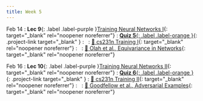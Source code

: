 ```yaml
---
title: Week 5
---
```


Feb 14
: **Lec 9**{: .label .label-purple }[Training Neural Networks I](/CSCI5980-Spr23-DeepRob/assets/slides/minn_deeprob_09_training_neural_networks_1.pdf){: target="_blank" rel="noopener noreferrer"}
: [**Quiz 5**{: .label .label-orange }](https://www.gradescope.com/courses/481744){: .project-link target="_blank" }
: &nbsp;
  : [📖 cs231n Training I](https://cs231n.github.io/neural-networks-2/){: target="_blank" rel="noopener noreferrer"}
: &nbsp;
  : [📖 Olah et al., Equivariance in Networks](https://distill.pub/2020/circuits/equivariance/){: target="_blank" rel="noopener noreferrer"}


  <!-- : [Solution](#) -->

Feb 16
: **Lec 10**{: .label .label-purple }[Training Neural Networks II](/CSCI5980-Spr23-DeepRob/assets/slides/minn_deeprob_10_training_neural_networks_2.pdf){: target="_blank" rel="noopener noreferrer"}
: [**Quiz 6**{: .label .label-orange }](https://www.gradescope.com/courses/481744){: .project-link target="_blank" }
  : [📖 cs231n Training II](https://cs231n.github.io/neural-networks-3/){: target="_blank" rel="noopener noreferrer"}
: &nbsp;
  : [📖 Goodfellow et al., Adversarial Examples](https://arxiv.org/abs/1412.6572){: target="_blank" rel="noopener noreferrer"}
  
<!-- Feb 3
: **Dis 5**{: .label .label-blue }[Training CNNs in PyTorch](#)
 -->
